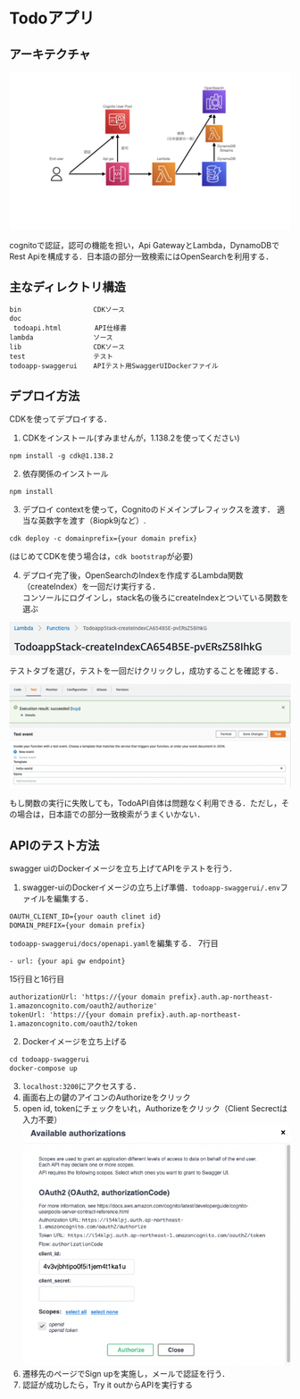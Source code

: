 # Todoアプリ

## アーキテクチャ

![アーキテクチャ](doc/asset/arch-todo.001.jpeg)

cognitoで認証，認可の機能を担い，Api GatewayとLambda，DynamoDBでRest Apiを構成する．日本語の部分一致検索にはOpenSearchを利用する．

## 主なディレクトリ構造

```
bin                  CDKソース
doc
 todoapi.html    　　 API仕様書
lambda               ソース
lib                  CDKソース
test                 テスト
todoapp-swaggerui    APIテスト用SwaggerUIDockerファイル
```

## デプロイ方法

CDKを使ってデプロイする．
1. CDKをインストール(すみませんが，1.138.2を使ってください)
```
npm install -g cdk@1.138.2
```
2. 依存関係のインストール
```
npm install
```
3. デプロイ
contextを使って，Cognitoのドメインプレフィックスを渡す．
適当な英数字を渡す（8iopk9jなど）.
```
cdk deploy -c domainprefix={your domain prefix}
```
(はじめてCDKを使う場合は，`cdk bootstrap`が必要)

4. デプロイ完了後，OpenSearchのIndexを作成するLambda関数（createIndex）を一回だけ実行する．  
コンソールにログインし，stack名の後ろにcreateIndexとついている関数を選ぶ

![createIndexFn](doc/asset/createIndexFn.png)

テストタブを選び，テストを一回だけクリックし，成功することを確認する．

![createTest](doc/asset/createTest.png)

もし関数の実行に失敗しても，TodoAPI自体は問題なく利用できる．ただし，その場合は，日本語での部分一致検索がうまくいかない．

## APIのテスト方法
swagger uiのDockerイメージを立ち上げてAPIをテストを行う．
1. swagger-uiのDockerイメージの立ち上げ準備．`todoapp-swaggerui/.env`ファイルを編集する．
```
OAUTH_CLIENT_ID={your oauth clinet id}
DOMAIN_PREFIX={your domain prefix}
```
`todoapp-swaggerui/docs/openapi.yaml`を編集する．
7行目
```
- url: {your api gw endpoint}
```
15行目と16行目
```
authorizationUrl: 'https://{your domain prefix}.auth.ap-northeast-1.amazoncognito.com/oauth2/authorize'
tokenUrl: 'https://{your domain prefix}.auth.ap-northeast-1.amazoncognito.com/oauth2/token
```
2. Dockerイメージを立ち上げる
```
cd todoapp-swaggerui
docker-compose up
```
3. `localhost:3200`にアクセスする．
4. 画面右上の鍵のアイコンのAuthorizeをクリック
5. open id, tokenにチェックをいれ，Authorizeをクリック（Client Secrectは入力不要）
![authorize](doc/asset/authorize.png)
6. 遷移先のページでSign upを実施し，メールで認証を行う．
7. 認証が成功したら，Try it outからAPIを実行する
